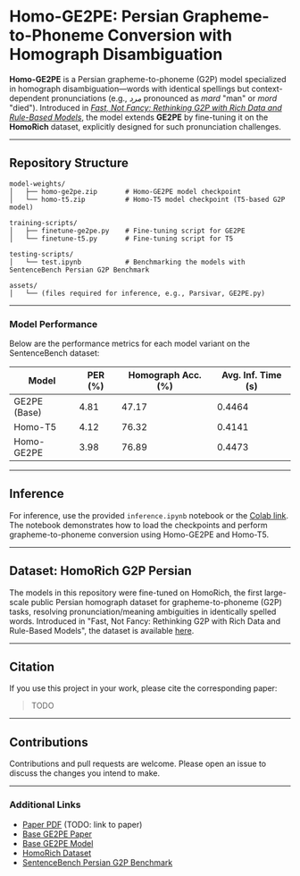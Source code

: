# Homo-GE2PE: Persian Grapheme-to-Phoneme Conversion with Homograph Disambiguation


**Homo-GE2PE** is a Persian grapheme-to-phoneme (G2P) model specialized in homograph disambiguation—words with identical spellings but context-dependent pronunciations (e.g., *مرد* pronounced as *mard* "man" or *mord* "died"). Introduced in *[Fast, Not Fancy: Rethinking G2P with Rich Data and Rule-Based Models](link)*, the model extends **GE2PE** by fine-tuning it on the **HomoRich** dataset, explicitly designed for such pronunciation challenges.  

---

## Repository Structure

```
model-weights/
│   ├── homo-ge2pe.zip       # Homo-GE2PE model checkpoint
│   └── homo-t5.zip          # Homo-T5 model checkpoint (T5-based G2P model)

training-scripts/
│   ├── finetune-ge2pe.py    # Fine-tuning script for GE2PE
│   └── finetune-t5.py       # Fine-tuning script for T5

testing-scripts/
│   └── test.ipynb           # Benchmarking the models with SentenceBench Persian G2P Benchmark

assets/
│   └── (files required for inference, e.g., Parsivar, GE2PE.py)

```

---

### Model Performance

Below are the performance metrics for each model variant on the SentenceBench dataset:

| Model        | PER (%) | Homograph Acc. (%) | Avg. Inf. Time (s) |
| ------------ | ------- | ------------------ | ------------------ |
| GE2PE (Base) | 4.81    | 47.17              | 0.4464             |
| Homo-T5      | 4.12    | 76.32              | 0.4141             |
| Homo-GE2PE   | 3.98    | 76.89              | 0.4473             |

---

## Inference

For inference, use the provided `inference.ipynb` notebook or the [Colab link](https://colab.research.google.com/drive/1Osue8HOgTGMZXIhpvCuiRyfuxpte1v0p?usp=sharing). The notebook demonstrates how to load the checkpoints and perform grapheme-to-phoneme conversion using Homo-GE2PE and Homo-T5.

---

## Dataset: HomoRich G2P Persian

The models in this repository were fine-tuned on HomoRich, the first large-scale public Persian homograph dataset for grapheme-to-phoneme (G2P) tasks, resolving pronunciation/meaning ambiguities in identically spelled words. Introduced in "Fast, Not Fancy: Rethinking G2P with Rich Data and Rule-Based Models", the dataset is available [here](https://huggingface.co/datasets/MahtaFetrat/HomoRich).

---

## Citation

If you use this project in your work, please cite the corresponding paper:

> TODO

---

## Contributions

Contributions and pull requests are welcome. Please open an issue to discuss the changes you intend to make.

---

### Additional Links

* [Paper PDF](#) (TODO: link to paper)
* [Base GE2PE Paper](https://aclanthology.org/2024.findings-emnlp.196/)
* [Base GE2PE Model](https://github.com/Sharif-SLPL/GE2PE)
* [HomoRich Dataset](https://huggingface.co/datasets/MahtaFetrat/HomoRich-G2P-Persian)
* [SentenceBench Persian G2P Benchmark](https://huggingface.co/datasets/MahtaFetrat/SentenceBench)
